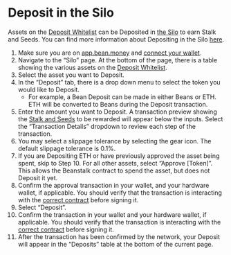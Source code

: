 # Deposit in the Silo

Assets on the [Deposit Whitelist](../../farm/silo.md#deposit-whitelist) can be Deposited in [the Silo](../../farm/silo.md) to earn Stalk and Seeds. You can find more information about Depositing in the Silo [here](../../farm/silo.md#deposit-whitelist).

1. Make sure you are on [app.bean.money](https://app.bean.money/) and [connect your wallet](../getting-started/connect-wallet.md).
2. Navigate to the “Silo” page. At the bottom of the page, there is a table showing the various assets on the [Deposit Whitelist](../../farm/silo.md#deposit-whitelist).
3. Select the asset you want to Deposit.
4. In the “Deposit” tab, there is a drop down menu to select the token you would like to Deposit.
   * For example, a Bean Deposit can be made in either Beans or ETH. ETH will be converted to Beans during the Deposit transaction.
5. Enter the amount you want to Deposit. A transaction preview showing the [Stalk and Seeds](../../farm/silo.md#the-stalk-system) to be rewarded will appear below the inputs. Select the “Transaction Details” dropdown to review each step of the transaction.
6. You may select a slippage tolerance by selecting the gear icon. The default slippage tolerance is 0.1%.
7. If you are Depositing ETH or have previously approved the asset being spent, skip to Step 10. For all other assets, select “Approve \[Token]”. This allows the Beanstalk contract to spend the asset, but does not Deposit it yet.
8. Confirm the approval transaction in your wallet, and your hardware wallet, if applicable. You should verify that the transaction is interacting with the [correct contract](../../protocol/contracts.md) before signing it.
9. Select “Deposit”.
10. Confirm the transaction in your wallet and your hardware wallet, if applicable. You should verify that the transaction is interacting with the [correct contract](../../protocol/contracts.md) before signing it.
11. After the transaction has been confirmed by the network, your Deposit will appear in the “Deposits” table at the bottom of the current page.
